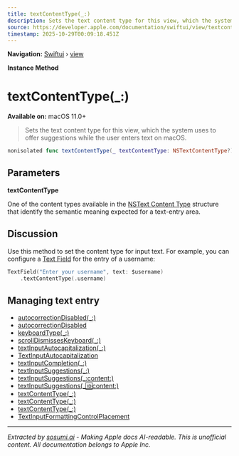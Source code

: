 ```yaml
---
title: textContentType(_:)
description: Sets the text content type for this view, which the system uses to offer suggestions while the user enters text on macOS.
source: https://developer.apple.com/documentation/swiftui/view/textcontenttype(_:)
timestamp: 2025-10-29T00:09:18.451Z
---
```


**Navigation:** [Swiftui](/documentation/swiftui) › [view](/documentation/swiftui/view)

**Instance Method**

# textContentType(_:)

**Available on:** macOS 11.0+

> Sets the text content type for this view, which the system uses to offer suggestions while the user enters text on macOS.

```swift
nonisolated func textContentType(_ textContentType: NSTextContentType?) -> some View
```

## Parameters

**textContentType**

One of the content types available in the [NSText Content Type](/documentation/AppKit/NSTextContentType) structure that identify the semantic meaning expected for a text-entry area.



## Discussion

Use this method to set the content type for input text. For example, you can configure a [Text Field](/documentation/swiftui/textfield) for the entry of a username:

```swift
TextField("Enter your username", text: $username)
    .textContentType(.username)
```

## Managing text entry

- [autocorrectionDisabled(_:)](/documentation/swiftui/view/autocorrectiondisabled(_:))
- [autocorrectionDisabled](/documentation/swiftui/environmentvalues/autocorrectiondisabled)
- [keyboardType(_:)](/documentation/swiftui/view/keyboardtype(_:))
- [scrollDismissesKeyboard(_:)](/documentation/swiftui/view/scrolldismisseskeyboard(_:))
- [textInputAutocapitalization(_:)](/documentation/swiftui/view/textinputautocapitalization(_:))
- [TextInputAutocapitalization](/documentation/swiftui/textinputautocapitalization)
- [textInputCompletion(_:)](/documentation/swiftui/view/textinputcompletion(_:))
- [textInputSuggestions(_:)](/documentation/swiftui/view/textinputsuggestions(_:))
- [textInputSuggestions(_:content:)](/documentation/swiftui/view/textinputsuggestions(_:content:))
- [textInputSuggestions(_:id:content:)](/documentation/swiftui/view/textinputsuggestions(_:id:content:))
- [textContentType(_:)](/documentation/swiftui/view/textcontenttype(_:)-4dqqb)
- [textContentType(_:)](/documentation/swiftui/view/textcontenttype(_:)-6fic1)
- [textContentType(_:)](/documentation/swiftui/view/textcontenttype(_:)-ufdv)
- [TextInputFormattingControlPlacement](/documentation/swiftui/textinputformattingcontrolplacement)

---

*Extracted by [sosumi.ai](https://sosumi.ai) - Making Apple docs AI-readable.*
*This is unofficial content. All documentation belongs to Apple Inc.*
